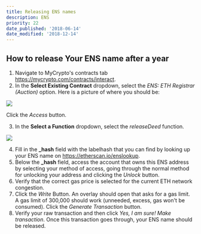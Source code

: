 ```yaml
---
title: Releasing ENS names
description: ENS
priority: 22
date_published: '2018-06-14'
date_modified: '2018-12-14'
---
```


## How to release Your ENS name after a year

1. Navigate to MyCrypto's contracts tab <https://mycrypto.com/contracts/interact>.
2. In the **Select Existing Contract** dropdown, select the *ENS: ETH Registrar (Auction)* option. Here is a picture of where you should be:

![](https://i.imgur.com/A8ZnIR2.jpg)

Click the *Access* button.

3. In the **Select a Function** dropdown, select the *releaseDeed* function.

![](https://i.imgur.com/myiGZNM.jpg)

4. Fill in the **\_hash** field with the labelhash that you can find by looking up your ENS name on <https://etherscan.io/enslookup>.
5. Below the **\_hash** field, access the account that owns this ENS address by selecting your method of access, going through the normal method for unlocking your address and clicking the *Unlock* button.
6. Verify that the correct gas price is selected for the current ETH network congestion.
7. Click the *Write* Button. An overlay should open that asks for a gas limit. A gas limit of 300,000 should work (unneeded, excess, gas won't be consumed). Click the *Generate Transaction* button.
8. Verify your raw transaction and then click *Yes, I am sure! Make transaction*. Once this transaction goes through, your ENS name should be released.
